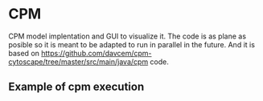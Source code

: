 # CPM
CPM model implentation and GUI to visualize it. The code is as plane as posible so it is meant to be adapted to run in parallel in the future. And it is based on https://github.com/davcem/cpm-cytoscape/tree/master/src/main/java/cpm code.

## Example of cpm execution

